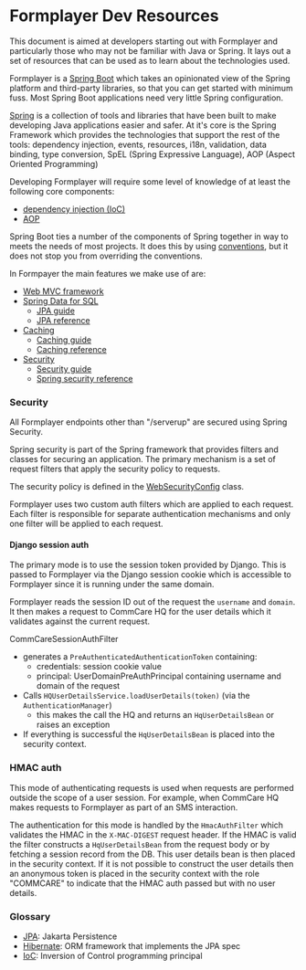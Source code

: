 Formplayer Dev Resources
========================

This document is aimed at developers starting out with Formplayer and
particularly those who may not be familiar with Java or Spring. It lays out a set of
resources that can be used as to learn about the technologies used.

Formplayer is a [Spring Boot](https://docs.spring.io/spring-boot/docs/current/reference/html/index.html) which
takes an opinionated view of the Spring platform and third-party libraries,
so that you can get started with minimum fuss. Most Spring Boot applications need very
little Spring configuration.

[Spring](https://spring.io/) is a collection of tools and libraries that have been
built to make developing Java applications easier and safer. At it's core is the Spring Framework
which provides the technologies that support the rest of the tools: dependency injection, events, resources, i18n,
validation, data binding, type conversion, SpEL (Spring Expressive Language), AOP (Aspect Oriented Programming)

Developing Formplayer will require some level of knowledge of at least the following core components:
* [dependency injection (IoC)](https://docs.spring.io/spring-framework/docs/current/reference/html/core.html#beans)
* [AOP](https://docs.spring.io/spring-framework/docs/current/reference/html/core.html#aop)

Spring Boot ties a number of the components of Spring together in way to meets the needs of most projects. It does
this by using [conventions][boot_conventions], but it does not stop you from overriding the conventions.

[boot_conventions]: https://docs.spring.io/spring-boot/docs/current/reference/html/using-spring-boot.html#using-boot-structuring-your-code

In Formpayer the main features we make use of are:
* [Web MVC framework](https://docs.spring.io/spring-boot/docs/current/reference/html/spring-boot-features.html#boot-features-developing-web-applications)
* [Spring Data for SQL](https://docs.spring.io/spring-boot/docs/current/reference/html/spring-boot-features.html#boot-features-sql)
  * [JPA guide](https://spring.io/guides/gs/accessing-data-jpa/)
  * [JPA reference](https://docs.spring.io/spring-data/jpa/docs/current/reference/html/#repositories)
* [Caching](https://docs.spring.io/spring-boot/docs/current/reference/html/spring-boot-features.html#boot-features-caching)
  * [Caching guide](https://spring.io/guides/gs/caching/)
  * [Caching reference](https://docs.spring.io/spring-framework/docs/current/reference/html/integration.html#cache)
* [Security](https://docs.spring.io/spring-boot/docs/2.4.3/reference/html/spring-boot-features.html#boot-features-security)
  * [Security guide](#security)
  * [Spring security reference](https://docs.spring.io/spring-security/site/docs/5.4.5/reference/html5/#introduction)

### Security
All Formplayer endpoints other than "/serverup" are secured using Spring Security.

Spring security is part of the Spring framework that provides filters and classes for securing an application.
The primary mechanism is a set of request filters that apply the security policy to requests.

The security policy is defined in the [WebSecurityConfig](src/main/java/org/commcare/formplayer/configuration/WebSecurityConfig.java)
class.

Formplayer uses two custom auth filters which are applied to each request. Each filter is responsible for
separate authentication mechanisms and only one filter will be applied to each request.

#### Django session auth
The primary mode is to use the session token provided by Django. This is passed to Formplayer via the
Django session cookie which is accessible to Formplayer since it is running under the same domain.

Formplayer reads the session ID out of the request the `username` and `domain`. It then makes a request to
CommCare HQ for the user details which it validates against the current request.

CommCareSessionAuthFilter
  - generates a `PreAuthenticatedAuthenticationToken` containing:
    - credentials: session cookie value
    - principal: UserDomainPreAuthPrincipal containing username and domain of the request
  - Calls `HQUserDetailsService.loadUserDetails(token)` (via the `AuthenticationManager`)
    - this makes the call the HQ and returns an `HqUserDetailsBean` or raises an exception
  - If everything is successful the `HqUserDetailsBean` is placed into the security context.

### HMAC auth

This mode of authenticating requests is used when requests are performed outside the scope of a user session. For
example, when CommCare HQ makes requests to Formplayer as part of an SMS interaction.

The authentication for this mode is handled by the `HmacAuthFilter` which validates the HMAC in the `X-MAC-DIGEST`
request header. If the HMAC is valid the filter constructs a `HqUserDetailsBean` from the request body or by
fetching a session record from the DB. This user details bean is then placed in the security context. If it is not
possible to construct the user details then an anonymous token is placed in the security context with the role
"COMMCARE" to indicate that the HMAC auth passed but with no user details.

### Glossary
* [JPA](https://en.wikipedia.org/wiki/Jakarta_Persistence): Jakarta Persistence
* [Hibernate](https://en.wikipedia.org/wiki/Hibernate_(framework)): ORM framework that implements the JPA spec
* [IoC](https://en.wikipedia.org/wiki/Inversion_of_control): Inversion of Control programming principal
